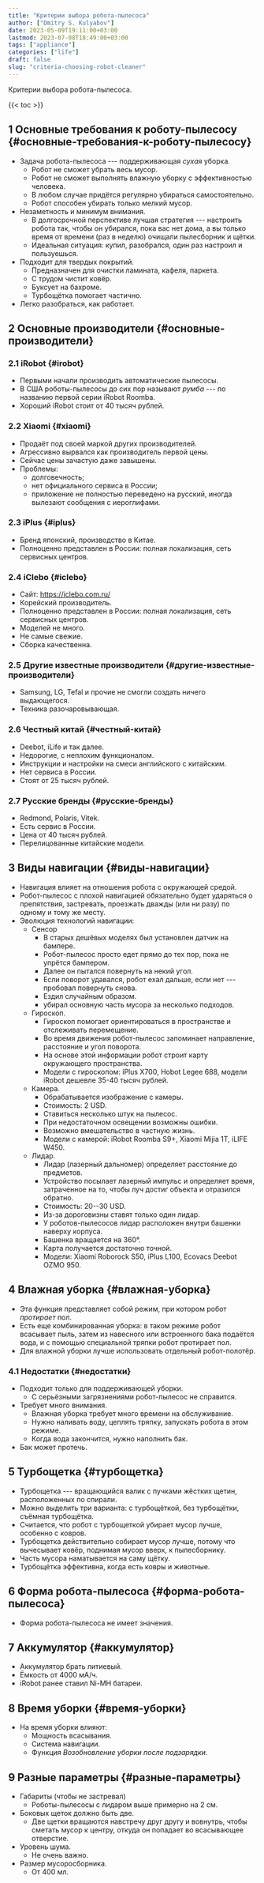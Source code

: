 ```yaml
---
title: "Критерии выбора робота-пылесоса"
author: ["Dmitry S. Kulyabov"]
date: 2023-05-09T19:11:00+03:00
lastmod: 2023-07-08T18:49:00+03:00
tags: ["appliance"]
categories: ["life"]
draft: false
slug: "criteria-choosing-robot-cleaner"
---
```


Критерии выбора робота-пылесоса.

<!--more-->

{{< toc >}}


## <span class="section-num">1</span> Основные требования к роботу-пылесосу {#основные-требования-к-роботу-пылесосу}

-   Задача робота-пылесоса --- поддерживающая _сухая_ уборка.
    -   Робот не сможет убрать весь мусор.
    -   Робот не сможет выполнять влажную уборку с эффективностью человека.
    -   В любом случае придётся регулярно убираться самостоятельно.
    -   Робот способен убирать только мелкий мусор.
-   Незаметность и минимум внимания.
    -   В долгосрочной перспективе лучшая стратегия --- настроить робота так, чтобы он убирался, пока вас нет дома, а вы только время от времени (раз в неделю) очищали пылесборник и щётки.
    -   Идеальная ситуация: купил, разобрался, один раз настроил и пользуешься.
-   Подходит для твердых покрытий.
    -   Предназначен для очистки ламината, кафеля, паркета.
    -   С трудом чистит ковёр.
    -   Буксует на бахроме.
    -   Турбощётка помогает частично.
-   Легко разобраться, как работает.


## <span class="section-num">2</span> Основные производители {#основные-производители}


### <span class="section-num">2.1</span> iRobot {#irobot}

-   Первыми начали производить автоматические пылесосы.
-   В США роботы-пылесосы до сих пор называют _румба_ --- по названию первой серии iRobot Roomba.
-   Хороший iRobot стоит от 40 тысяч рублей.


### <span class="section-num">2.2</span> Xiaomi {#xiaomi}

-   Продаёт под своей маркой других производителей.
-   Агрессивно вырвался как производитель первой цены.
-   Сейчас цены зачастую даже завышены.
-   Проблемы:
    -   долговечность;
    -   нет официального сервиса в России;
    -   приложение не полностью переведено на русский, иногда вылезают сообщения с иероглифами.


### <span class="section-num">2.3</span> iPlus {#iplus}

-   Бренд японский, производство в Китае.
-   Полноценно представлен в России: полная локализация, сеть сервисных центров.


### <span class="section-num">2.4</span> iClebo {#iclebo}

-   Сайт: <https://iclebo.com.ru/>
-   Корейский производитель.
-   Полноценно представлен в России: полная локализация, сеть сервисных центров.
-   Моделей не много.
-   Не самые свежие.
-   Сборка качественна.


### <span class="section-num">2.5</span> Другие известные производители {#другие-известные-производители}

-   Samsung, LG, Tefal и прочие не смогли создать ничего выдающегося.
-   Техника разочаровывающая.


### <span class="section-num">2.6</span> Честный китай {#честный-китай}

-   Deebot, iLife и так далее.
-   Недорогие, с неплохим функционалом.
-   Инструкции и настройки на смеси английского с китайским.
-   Нет сервиса в России.
-   Стоят от 25 тысяч рублей.


### <span class="section-num">2.7</span> Русские бренды {#русские-бренды}

-   Redmond, Polaris, Vitek.
-   Есть сервис в России.
-   Цена от 40 тысяч рублей.
-   Перелицованные китайские модели.


## <span class="section-num">3</span> Виды навигации {#виды-навигации}

-   Навигация влияет на отношения робота с окружающей средой.
-   Робот-пылесос с плохой навигацией обязательно будет ударяться о препятствия, застревать, проезжать дважды (или ни разу) по одному и тому же месту.
-   Эволюция технологий навигации:
    -   Сенсор
        -   В старых дешёвых моделях был установлен датчик на бампере.
        -   Робот-пылесос просто едет прямо до тех пор, пока не упрётся бампером.
        -   Далее он пытался повернуть на некий угол.
        -   Если поворот удавался, робот ехал дальше, если нет --- пробовал повернуть снова.
        -   Ездил случайным образом.
        -   убирал основную часть мусора за несколько подходов.
    -   Гироскоп.
        -   Гироскоп помогает ориентироваться в пространстве и отслеживать перемещение.
        -   Во время движения робот-пылесос запоминает направление, расстояние и угол поворота.
        -   На основе этой информации робот строит карту окружающего пространства.
        -   Модели с гироскопом: iPlus X700, Hobot Legee 688, модели iRobot дешевле 35-40 тысяч рублей.
    -   Камера.
        -   Обрабатывается изображение с камеры.
        -   Стоимость: 2 USD.
        -   Ставиться несколько штук на пылесос.
        -   При недостаточном освещении возможны ошибки.
        -   Возможно вмешательство в частную жизнь.
        -   Модели с камерой: iRobot Roomba S9+, Xiaomi Mijia 1T, iLIFE W450.
    -   Лидар.
        -   Лидар (лазерный дальномер) определяет расстояние до предметов.
        -   Устройство посылает лазерный импульс и определяет время, затраченное на то, чтобы луч достиг объекта и отразился обратно.
        -   Стоимость: 20--30 USD.
        -   Из-за дороговизны ставят только один лидар.
        -   У роботов-пылесосов лидар расположен внутри башенки наверху корпуса.
        -   Башенка вращается на 360°.
        -   Карта получается достаточно точной.
        -   Модели: Xiaomi Roborock S50, iPlus L100, Ecovacs Deebot OZMO 950.


## <span class="section-num">4</span> Влажная уборка {#влажная-уборка}

-   Эта функция представляет собой режим, при котором робот _протирает_ пол.
-   Есть еще комбинированная уборка: в таком режиме робот всасывает пыль, затем из навесного или встроенного бака подаётся вода, и с помощью специальной тряпки робот протирает пол.
-   Для влажной уборки лучше использовать отдельный робот-полотёр.


### <span class="section-num">4.1</span> Недостатки {#недостатки}

-   Подходит только для поддерживающей уборки.
    -   С серьёзными загрязнениями робот-пылесос не справится.
-   Требует много внимания.
    -   Влажная уборка требует много времени на обслуживание.
    -   Нужно наливать воду, цеплять тряпку, запускать робота в этом режиме.
    -   Когда вода закончится, нужно наполнить бак.
-   Бак может протечь.


## <span class="section-num">5</span> Турбощетка {#турбощетка}

-   Турбощетка --- вращающийся валик с пучками жёстких щетин, расположенных по спирали.
-   Можно выделить три варианта: с турбощёткой, без турбощётки, съёмная турбощётка.
-   Считается, что робот с турбощеткой убирает мусор лучше, особенно с ковров.
-   Турбощетка действительно собирает мусор лучше, потому что вычесывает ковёр, поднимая мусор вверх, к пылесборнику.
-   Часть мусора наматывается на саму щётку.
-   Турбощётка эффективна, когда есть ковры и животные.


## <span class="section-num">6</span> Форма робота-пылесоса {#форма-робота-пылесоса}

-   Форма робота-пылесоса не имеет значения.


## <span class="section-num">7</span> Аккумулятор {#аккумулятор}

-   Аккумулятор брать литиевый.
-   Ёмкость от 4000 мА/ч.
-   iRobot ранее ставил Ni-MH батареи.


## <span class="section-num">8</span> Время уборки {#время-уборки}

-   На время уборки влияют:
    -   Мощность всасывания.
    -   Система навигации.
    -   Функция _Возобновление уборки после подзарядки_.


## <span class="section-num">9</span> Разные параметры {#разные-параметры}

-   Габариты (чтобы не застревал)
    -   Роботы-пылесосы с лидаром выше примерно на 2 см.
-   Боковых щеток должно быть две.
    -   Две щетки вращаются навстречу друг другу и вовнутрь, чтобы сметать мусор к центру, откуда он попадает во всасывающее отверстие.
-   Уровень шума.
    -   Не очень важно.
-   Размер мусоросборника.
    -   От 400 мл.
